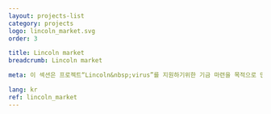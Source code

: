 ```yaml
---
layout: projects-list
category: projects
logo: lincoln_market.svg
order: 3

title: Lincoln market
breadcrumb: Lincoln market

meta: 이 섹션은 프로젝트“Lincoln&nbsp;virus”를 지원하기위한 기금 마련을 목적으로 만들어졌습니다. 파트너 사의 제품을 구매하면 프로젝트를 경제적으로 지원할 수 있습니다. 우리의 파트너는 가장 유명하고 주요한 출판사 및 상품 공급 업체입니다.

lang: kr
ref: lincoln_market
---
```

